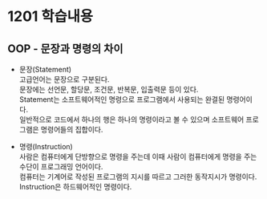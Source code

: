 # 1201 학습내용
## OOP - 문장과 명령의 차이
- 문장(Statement)  
고급언어는 문장으로 구분된다.  
문장에는 선언문, 할당문, 조건문, 반복문, 입출력문 등이 있다.  
Statement는 소프트웨어적인 명령으로 프로그램에서 사용되는 완결된 명령어이다.  
일반적으로 코드에서 하나의 행은 하나의 명령이라고 볼 수 있으며 소프트웨어 프로그램은 명령어들의 집합이다.

- 명령(Instruction)  
사람은 컴퓨터에게 단방향으로 명령을 주는데 이때 사람이 컴퓨터에게 명령을 주는 수단이 프로그래밍 언어이다.  
컴퓨터는 기계어로 작성된 프로그램의 지시를 따르고 그러한 동작지시가 명령이다.  
Instruction은 하드웨어적인 명령이다.
 